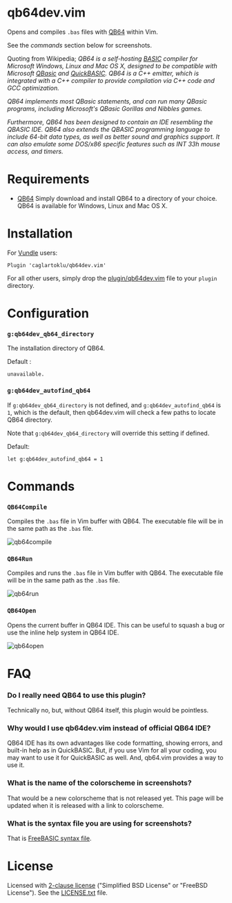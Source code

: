 # qb64dev.vim

Opens and compiles `.bas` files with [QB64](http://www.qb64.net/) within Vim.

See the _commands_ section below for screenshots.

Quoting from Wikipedia;
_QB64 is a self-hosting [BASIC](https://en.wikipedia.org/wiki/BASIC) compiler for Microsoft Windows, Linux and Mac OS X, designed to be compatible with Microsoft [QBasic](https://en.wikipedia.org/wiki/QBasic) and [QuickBASIC](https://en.wikipedia.org/wiki/QuickBASIC). QB64 is a C++ emitter, which is integrated with a C++ compiler to provide compilation via C++ code and GCC optimization._

_QB64 implements most QBasic statements, and can run many QBasic programs, including Microsoft's QBasic Gorillas and Nibbles games._

_Furthermore, QB64 has been designed to contain an IDE resembling the QBASIC IDE. QB64 also extends the QBASIC programming language to include 64-bit data types, as well as better sound and graphics support. It can also emulate some DOS/x86 specific features such as INT 33h mouse access, and timers._


# Requirements

- [QB64](http://www.qb64.net/)
Simply download and install QB64 to a directory of your choice.
QB64 is available for Windows, Linux and Mac OS X.


# Installation

For [Vundle](http://github.com/VundleVim/Vundle.Vim) users:

```
Plugin 'caglartoklu/qb64dev.vim'
```

For all other users, simply drop the [plugin/qb64dev.vim](plugin/qb64dev.vim) file to your `plugin` directory.


# Configuration

### `g:qb64dev_qb64_directory`

The installation directory of QB64.

Default :

```
unavailable.
```

### `g:qb64dev_autofind_qb64`

If `g:qb64dev_qb64_directory` is not defined, and `g:qb64dev_autofind_qb64` is `1`, which is the default, then qb64dev.vim will check a few paths to locate QB64 directory.

Note that `g:qb64dev_qb64_directory` will override this setting if defined.

Default:

```
let g:qb64dev_autofind_qb64 = 1
```


# Commands

### `QB64Compile`

Compiles the `.bas` file in Vim buffer with QB64.
The executable file will be in the same path as the `.bas` file.

![qb64compile](https://user-images.githubusercontent.com/2071639/30004685-90d35978-90dc-11e7-9441-d0c395ae16bf.gif)


### `QB64Run`

Compiles and runs the `.bas` file in Vim buffer with QB64.
The executable file will be in the same path as the `.bas` file.

![qb64run](https://user-images.githubusercontent.com/2071639/30004688-952904fa-90dc-11e7-871b-68a9c1e603a9.gif)


### `QB64Open`

Opens the current buffer in QB64 IDE.
This can be useful to squash a bug or use the inline help system in QB64 IDE.

![qb64open](https://user-images.githubusercontent.com/2071639/30004689-99605b40-90dc-11e7-84f5-759f5cb5d934.gif)


# FAQ

### Do I really need QB64 to use this plugin?

Technically no, but, without QB64 itself, this plugin would be pointless.

### Why would I use qb64dev.vim instead of official QB64 IDE?

QB64 IDE has its own advantages like code formatting, showing errors, and built-in help as in QuickBASIC. But, if you use Vim for all your coding, you may want to use it for QuickBASIC as well. And, qb64.vim provides a way to use it.

### What is the name of the colorscheme in screenshots?

That would be a new colorscheme that is not released yet. This page will be updated when it is released with a link to colorscheme.

### What is the syntax file you are using for screenshots?

That is [FreeBASIC syntax file](https://github.com/vim-scripts/Freebasic-vim-syntax-file).


# License

Licensed with
[2-clause license](https://en.wikipedia.org/wiki/BSD_licenses#2-clause_license_.28.22Simplified_BSD_License.22_or_.22FreeBSD_License.22.29)
("Simplified BSD License" or "FreeBSD License").
See the
[LICENSE.txt](LICENSE.txt) file.
